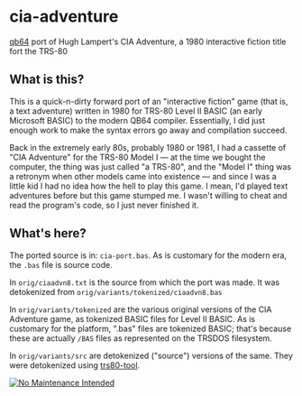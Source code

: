 # cia-adventure
[qb64](https://github.com/QB64Official/qb64) port of Hugh Lampert's CIA Adventure, a 1980 interactive fiction title fort the TRS-80

## What is this?
This is a quick-n-dirty forward port of an "interactive fiction" game (that is, a text adventure) written in 1980 for TRS-80 Level II BASIC (an early Microsoft BASIC) to the modern QB64 compiler. Essentially, I did just enough work to make the syntax errors go away and compilation succeed.

Back in the extremely early 80s, probably 1980 or 1981, I had a cassette of "CIA Adventure" for the TRS-80 Model I — at the time we bought the computer, the thing was just called "a TRS-80", and the "Model I" thing was a retronym when other models came into existence — and since I was a little kid I had no idea how the hell to play this game. I mean, I'd played text adventures before but this game stumped me. I wasn't willing to cheat and read the program's code, so I just never finished it.

## What's here?

The ported source is in: `cia-port.bas`.  As is customary for the modern era, the `.bas` file is source code. 

In `orig/ciaadvn8.txt` is the source from which the port was made. It was detokenized from `orig/variants/tokenized/ciaadvn8.bas`

In `orig/variants/tokenized` are the various original versions of the CIA Adventure game, as tokenized BASIC files for Level II BASIC. As is customary for the platform, ".bas" files are tokenized BASIC; that's because these are actually `/BAS` files as represented on the TRSDOS filesystem.

In `orig/variants/src` are detokenized ("source") versions of the same. They were detokenized using [trs80-tool](https://www.my-trs-80.com/tool/).

[![No Maintenance Intended](http://unmaintained.tech/badge.svg)](http://unmaintained.tech/)

